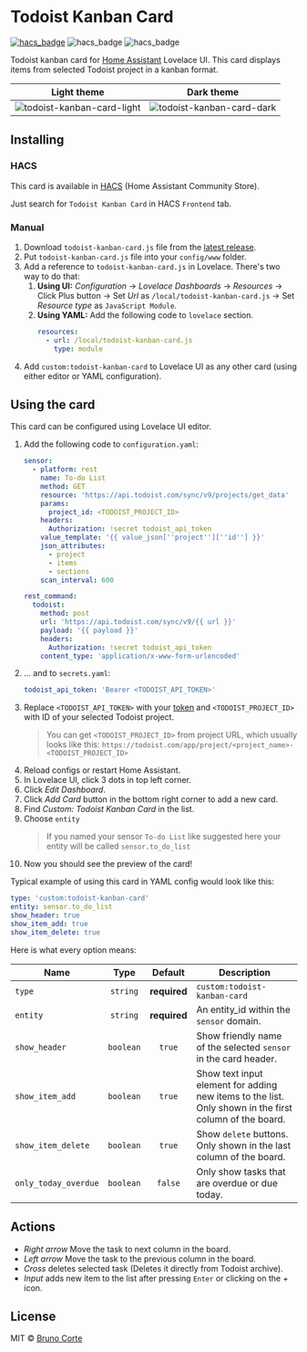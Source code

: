 # Todoist Kanban Card

[![hacs_badge](https://img.shields.io/badge/HACS-Default-orange.svg)](https://github.com/hacs/integration)
![hacs_badge](https://img.shields.io/github/v/release/corte/todoist-kanban-card)
![hacs_badge](https://img.shields.io/github/license/corte/todoist-kanban-card)

Todoist kanban card for [Home Assistant](https://www.home-assistant.io) Lovelace UI. This card displays items from selected Todoist project in a kanban format.

Light theme |  Dark theme
:-------------------------:|:-------------------------:
![todoist-kanban-card-light](https://github.com/corte/todoist-kanban-card/assets/4606160/9fb8fabe-93c1-487d-abc8-6f8ecbf194bd)  |  ![todoist-kanban-card-dark](https://github.com/corte/todoist-kanban-card/assets/4606160/2a80caeb-7238-448e-8bcf-99d17a1c6ade)

## Installing

### HACS

This card is available in [HACS](https://hacs.xyz) (Home Assistant Community Store).

Just search for `Todoist Kanban Card` in HACS `Frontend` tab.

### Manual

1. Download `todoist-kanban-card.js` file from the [latest release](https://github.com/grinstantin/todoist-card/releases/latest).
2. Put `todoist-kanban-card.js` file into your `config/www` folder.
3. Add a reference to `todoist-kanban-card.js` in Lovelace. There's two way to do that:
   1. **Using UI:** _Configuration_ → _Lovelace Dashboards_ → _Resources_ → Click Plus button → Set _Url_ as `/local/todoist-kanban-card.js` → Set _Resource type_ as `JavaScript Module`.
   2. **Using YAML:** Add the following code to `lovelace` section.
      ```yaml
      resources:
        - url: /local/todoist-kanban-card.js
          type: module
      ```
4. Add `custom:todoist-kanban-card` to Lovelace UI as any other card (using either editor or YAML configuration).

## Using the card

This card can be configured using Lovelace UI editor.

1. Add the following code to `configuration.yaml`:
    ```yaml
    sensor:
      - platform: rest
        name: To-do List
        method: GET
        resource: 'https://api.todoist.com/sync/v9/projects/get_data'
        params:
          project_id: <TODOIST_PROJECT_ID>
        headers:
          Authorization: !secret todoist_api_token
        value_template: '{{ value_json[''project''][''id''] }}'
        json_attributes:
          - project
          - items
          - sections
        scan_interval: 600

    rest_command:
      todoist:
        method: post
        url: 'https://api.todoist.com/sync/v9/{{ url }}'
        payload: '{{ payload }}'
        headers:
          Authorization: !secret todoist_api_token
        content_type: 'application/x-www-form-urlencoded'
    ```
2. ... and to `secrets.yaml`:
    ```yaml
    todoist_api_token: 'Bearer <TODOIST_API_TOKEN>'
    ```
3. Replace `<TODOIST_API_TOKEN>` with your [token](https://todoist.com/prefs/integrations) and `<TODOIST_PROJECT_ID>` with ID of your selected Todoist project.
    > You can get `<TODOIST_PROJECT_ID>` from project URL, which usually looks like this:
    `https://todoist.com/app/project/<project_name>-<TODOIST_PROJECT_ID>`
4. Reload configs or restart Home Assistant.
5. In Lovelace UI, click 3 dots in top left corner.
6. Click _Edit Dashboard_.
7. Click _Add Card_ button in the bottom right corner to add a new card.
8. Find _Custom: Todoist Kanban Card_ in the list.
9. Choose `entity`
    > If you named your sensor `To-do List` like suggested here your entity will be called  `sensor.to_do_list`
10. Now you should see the preview of the card!

Typical example of using this card in YAML config would look like this:

```yaml
type: 'custom:todoist-kanban-card'
entity: sensor.to_do_list
show_header: true
show_item_add: true
show_item_delete: true
```

Here is what every option means:

| Name                 |   Type    |   Default    | Description                                                                                           |
| -------------------- | :-------: | :----------: | ----------------------------------------------------------------------------------------------------- |
| `type`               | `string`  | **required** | `custom:todoist-kanban-card`
| `entity`             | `string`  | **required** | An entity_id within the `sensor` domain.
| `show_header`        | `boolean` | `true`       | Show friendly name of the selected `sensor` in the card header.
| `show_item_add`      | `boolean` | `true`       | Show text input element for adding new items to the list. Only shown in the first column of the board.
| `show_item_delete`   | `boolean` | `true`       | Show `delete` buttons. Only shown in the last column of the board.
| `only_today_overdue` | `boolean` | `false`      | Only show tasks that are overdue or due today.

<!-- > Note that the completed tasks list is cleared when the page is refreshed. -->

## Actions

- _Right arrow_ Move the task to next column in the board.
- _Left arrow_ Move the task to the previous column in the board.
- _Cross_ deletes selected task (Deletes it directly from Todoist archive).
- _Input_ adds new item to the list after pressing `Enter` or clicking on the _+_ icon.

## License

MIT © [Bruno Corte](https://github.com/corte)
